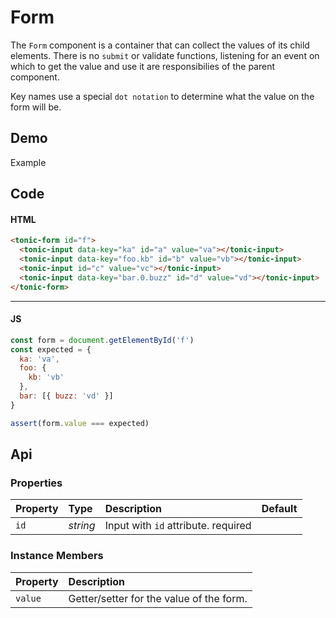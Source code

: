 # Form

The `Form` component is a container that can collect the values of its child
elements. There is no `submit` or validate functions, listening for an event on
which to get the value and use it are responsibilies of the parent component.

Key names use a special `dot notation` to determine what the value on the form
will be.

## Demo

<div class="example">
  <div class="header">Example</div>
  <div class="content">
    <tonic-form id="f">
      <tonic-input data-key="ka" id="a" value="va"></tonic-input>
      <tonic-input data-key="foo.kb" id="b" value="vb"></tonic-input>
      <tonic-input id="c" value="vc"></tonic-input>
      <tonic-input data-key="bar.0.buzz" id="d" value="vd"></tonic-input>
    </tonic-form>
  </div>
</div>

## Code

#### HTML

```html
<tonic-form id="f">
  <tonic-input data-key="ka" id="a" value="va"></tonic-input>
  <tonic-input data-key="foo.kb" id="b" value="vb"></tonic-input>
  <tonic-input id="c" value="vc"></tonic-input>
  <tonic-input data-key="bar.0.buzz" id="d" value="vd"></tonic-input>
</tonic-form>
```

---

#### JS

```js
const form = document.getElementById('f')
const expected = {
  ka: 'va',
  foo: {
    kb: 'vb'
  },
  bar: [{ buzz: 'vd' }]
}

assert(form.value === expected)
```

## Api

### Properties

| Property | Type | Description | Default |
| :--- | :--- | :--- | :--- |
| `id` | *string* | Input with `id` attribute. <span class="req">required</span> | |

### Instance Members

| Property | Description |
| :--- | :--- |
| `value` | Getter/setter for the value of the form. |
